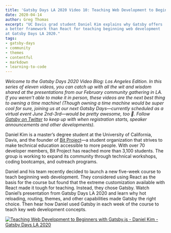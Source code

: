 ```yaml
---
title: 'Gatsby Days LA 2020 Video 10: Teaching Web Development to Beginners with Gatsby'
date: 2020-04-14
author: Greg Thomas
excerpt: "UC Davis grad student Daniel Kim explains why Gatsby offers
a better framework than React for teaching beginning web development
at Gatsby Days LA 2020."
tags:
- gatsby-days
- community
- themes
- contentful
- markdown
- learning-to-code
---
```


_Welcome to the Gatsby Days 2020 Video Blog: Los Angeles Edition. In this series of eleven videos, you can catch up with all the wit and wisdom shared at the presentations from our February community gathering in LA. If you weren’t able to make it in person, these videos are the next best thing to owning a time machine! (Though owning a time machine would be super cool for sure, joining us at our next Gatsby Days—currently scheduled as a virtual event June 2nd-3rd—would be pretty awesome, too 💜. Follow [Gatsby on Twitter](https://twitter.com/gatsbyjs) to keep up with when registration starts, speaker announcements and other developments)._

Daniel Kim is a master’s degree student at the University of California, Davis, and the founder of [Bit Project](https://www.bitproject.org/)—a student organization that strives to make technical education accessible to more people. With over 70 developer members, Bit Project has reached more than 3,100 students. The group is working to expand its community through technical workshops, coding bootcamps, and outreach programs.

Daniel and his team recently decided to launch a new five-week course to teach beginning web development. They considered using React as the basis for the course but found that the extreme customization available with React made it tough for teaching. Instead, they chose Gatsby. Watch Daniel’s presentation from Gatsby Days LA 2020 and learn why hot reloading, routing, themes, and other capabilities made Gatsby the right choice. Then hear how Daniel used Gatsby in each week of the course to teach key web development concepts.

[![Teaching Web Development to Beginners with Gatsby.js - Daniel Kim - Gatsby Days LA 2020](https://res.cloudinary.com/marcomontalbano/image/upload/v1586358897/video_to_markdown/images/youtube--XQ1hGhIk1IA-c05b58ac6eb4c4700831b2b3070cd403.jpg)](https://www.youtube.com/watch?v=XQ1hGhIk1IA "Teaching Web Development to Beginners with Gatsby.js - Daniel Kim - Gatsby Days LA 2020")
